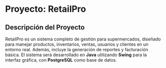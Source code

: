 # **Proyecto: RetailPro**

## **Descripción del Proyecto**  
RetailPro es un sistema completo de gestión para supermercados, diseñado para manejar productos, inventarios, ventas, usuarios y clientes en un entorno real. Además, incluye la generación de reportes y facturación básica. El sistema será desarrollado en **Java** utilizando **Swing** para la interfaz gráfica, con **PostgreSQL** como base de datos.
